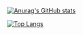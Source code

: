 [![Anurag's GitHub stats](https://github-readme-stats.vercel.app/api?username=BaofengZan&show_icons=true&theme=radical)](https://github.com/anuraghazra/github-readme-stats)

[![Top Langs](https://github-readme-stats.vercel.app/api/top-langs/?username=BaofengZan&theme=radical)](https://github.com/anuraghazra/github-readme-stats)
